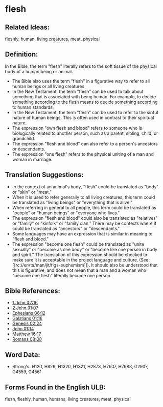 # flesh

## Related Ideas:

fleshly, human, living creatures, meat, physical

## Definition:

In the Bible, the term "flesh" literally refers to the soft tissue of the physical body of a human being or animal.

* The Bible also uses the term "flesh" in a figurative way to refer to all human beings or all living creatures.
* In the New Testament, the term "flesh" can be used to talk about something that is associated with being human. For example, to decide something according to the flesh means to decide something according to human standards.
* In the New Testament, the term "flesh" can be used to refer to the sinful nature of human beings. This is often used in contrast to their spiritual nature.
* The expression "own flesh and blood" refers to someone who is biologically related to another person, such as a parent, sibling, child, or grandchild.
* The expression "flesh and blood" can also refer to a person's ancestors or descendants.
* The expression "one flesh" refers to the physical uniting of a man and woman in marriage.

## Translation Suggestions:

* In the context of an animal's body, "flesh" could be translated as "body" or "skin" or "meat."
* When it is used to refer generally to all living creatures, this term could be translated as "living beings" or "everything that is alive."
* When referring in general to all people, this term could be translated as "people" or "human beings" or "everyone who lives."
* The expression "flesh and blood" could also be translated as "relatives" or "family" or "kinfolk" or "family clan." There may be contexts where it could be translated as "ancestors" or "descendants."
* Some languages may have an expression that is similar in meaning to "flesh and blood."
* The expression "become one flesh" could be translated as "unite sexually" or "become as one body" or "become like one person in body and spirit." The translation of this expression should be checked to make sure it is acceptable in the project language and culture. (See: [[rc://en/ta/man/jit/figs-euphemism]]). It should also be understood that this is figurative, and does not mean that a man and a woman who "become one flesh" literally become one person.

## Bible References:

* [1 John 02:16](rc://en/tn/help/1jn/02/16)
* [2 John 01:07](rc://en/tn/help/2jn/01/07)
* [Ephesians 06:12](rc://en/tn/help/eph/06/12)
* [Galatians 01:16](rc://en/tn/help/gal/01/16)
* [Genesis 02:24](rc://en/tn/help/gen/02/24)
* [John 01:14](rc://en/tn/help/jhn/01/14)
* [Matthew 16:17](rc://en/tn/help/mat/16/17)
* [Romans 08:08](rc://en/tn/help/rom/08/08)

## Word Data:

* Strong's: H120, H829, H1320, H1321, H2878, H7607, H7683, G2907, G4559, G4561

## Forms Found in the English ULB:

flesh, fleshly, human, humans, living creatures, meat, physical

